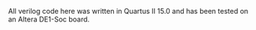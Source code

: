 
All verilog code here was written in Quartus II 15.0 and has been tested on an Altera DE1-Soc board.
